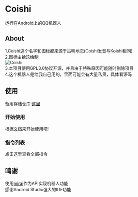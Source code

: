# Coishi
运行在Android上的QQ机器人  
## About
1.Coishi这个名字和图标都来源于古明地恋(Coishi发音与Koishi相同)  
2.图标由拾玖绘制  
![Coishi](http://d.tonyn.cn/Coishi/Coishi.png "Coishi,来自拾玖")  
3.本项目使用GPL3.0协议开源，并且由于特殊原因可能随时删除项目  
4.这个机器人是给我自己用的，里面可能会有大量私货，具体看源码  
## 使用
备用存储仓库:[这里](http://d.tonyn.cn/Coishi)
### 开始使用
根据[文档](https://github.com/TonyNomoney/Coishi/docs/使用帮助.md)来开始使用吧!  
### 指令列表
点击[这里](https://github.com/TonyNomoney/Coishi/docs/指令列表.md)查看全部指令
## 鸣谢
使用[mirai](https://github.com/mamoe/mirai)作为API实现机器人功能  
感谢Android Studio强大的IDE功能  
